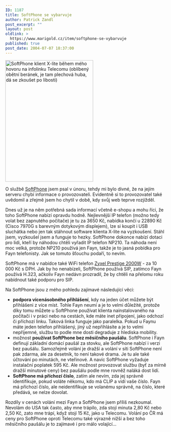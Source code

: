 ```yaml
---
ID: 1187
title: SoftPhone se vybarvuje
author: Patrick Zandl
post_excerpt: ""
layout: post
oldlink: >
  https://www.marigold.cz/item/softphone-se-vybarvuje
published: true
post_date: 2004-07-07 18:37:00
---
```

<div class="rightbox"><img src="/wp-content/uploads/20040707-softphone.jpg" alt="SoftPhone klient X-lite během mého hovoru na infolinku Telecomu (oblíbený obětní beránek, je tam plechová huba, dá se zkoušet po libosti)" width="275" height="379" /> </div> <p>
O službě <a href="http://www.softphone.cz">SoftPhone</a> jsem psal v únoru, tehdy mi bylo divné, že na jejím serveru chybí informace o provozovateli. Evidentně si to provozovatel také uvědomil a zřejmě jsem ho chytil v době, kdy svůj web teprve rozjížděl. </p>
<p>
Dnes už je na něm potřebná sada informací včetně e-shopu a mohu říci, že toho SoftPhone nabízí opravdu hodně. Nejlevnější IP telefon (možno tedy volat bez zapnutého počítače) je tu za 3650 Kč, nabídka končí u 22890 Kč (Cisco 7970G s barevným dotykovým displejem), lze si koupit i USB sluchátka nebo jen tak stáhnout software klienta X-lite na vyzkoušení. Stáhl jsem, vyzkoušel jsem a funguje to hezky. SoftPhone dokonce nabízí dotaci pro lidi, kteří by náhodou chtěli vyřadit IP telefon NP210. Ta náhoda není moc velká, protože NP210 používá jen Fayn, takže je to jasná pobídka pro Fayn telefonisty. Jak se tomuto šťouchu podaří, to nevím. </p>
<p>
SoftPhone má v nabídce také WiFi telefon <a title="Zyxel Prestige 2000W VoIP Wi-Fi telefon - detail" href="http://www.softphone.cz/?spn=cGFnZT0xNDcmcHJkPTE2">Zyxel Prestige 2000W</a> - za 10 000 Kč s DPH. Jak by ho nenabízeli, SoftPhone používá SIP, zatímco Fayn používá H.323, ačkoliv Fayn nedávn prozradil, že by chtěli na přelomu roku nabídnout také podporu pro SIP.</p>
<p>
Na SoftPhone jsou z mého pohledu zajímavé následující věci: </p>

<ul>
<li><strong>podpora vícenásobného přihlášení</strong>, kdy na jeden účet můžete být přihlášeni z více míst. Tohle Fayn neumí a je to velmi důležité, protože díky tomu můžete u SoftPhone používat klienta nainstalovaného na počítači i v práci nebo na cestách, kde máte inet připojení, jako odchozí či příchozí linku. Taková linka funguje jako paralelka. Pokud u Faynu máte jeden telefon přihlášený, jiný už nepřihlásíte a je to velmi nepříjemné, službu to podle mne dosti degraduje z hlediska mobility. </li>
<li>možnost <strong>používat SoftPhone bez měsíčního paušálu</strong>. SoftPhone i Fayn definují základní domácí paušál za stovku, ale SoftPhone nabízí i verzi bez paušálu. Samozřejmě volání je dražší a volání v síti SoftPhone není pak zdarma, ale za desetník, to není takové drama. Je tu ale také účtování po minutách, ne vteřinové. A navíc SoftPhone vyžaduje instalační poplatek 595 Kč. Ale možnost provozovat službu (byť za mírně dražší minutové ceny) bez paušálu podle mne rovněž naláká dost lidí. </li>
<li><strong>SoftPhone má příchozí číslo</strong>, zatím ale nevím, zda jej správně identifikuje, pokud voláte někomu, kdo má CLIP a vidí vaše číslo. Fayn má příchozí číslo, ale neidentifikuje se volanému správně, na číslo, které předává, se nelze dovolat. </li>
</ul>
<p>
Rozdíly v cenách volání mezi Fayn a SoftPhone jsem příliš nezkoumal. Nevolám do USA tak často, aby mne trápilo, zda stojí minuta 2,80 Kč nebo 2,50 Kč, zato mne trápí, když stojí 15 Kč, jako u Telecomu. Volání po ČR má ceny pro SoftPhone oproti Telecomu také výrazně nižší a bez toho měsíčního paušálu je to zajímavé i pro málo volající... </p>
